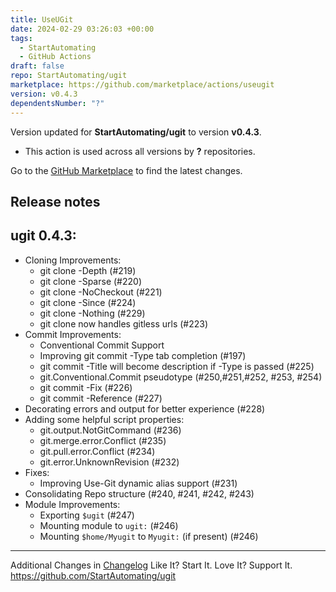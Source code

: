 ```yaml
---
title: UseUGit
date: 2024-02-29 03:26:03 +00:00
tags:
  - StartAutomating
  - GitHub Actions
draft: false
repo: StartAutomating/ugit
marketplace: https://github.com/marketplace/actions/useugit
version: v0.4.3
dependentsNumber: "?"
---
```



Version updated for **StartAutomating/ugit** to version **v0.4.3**.
- This action is used across all versions by **?** repositories.

Go to the [GitHub Marketplace](https://github.com/marketplace/actions/useugit) to find the latest changes.

## Release notes

## ugit 0.4.3:

* Cloning Improvements:
    * git clone -Depth (#219)
    * git clone -Sparse (#220)
    * git clone -NoCheckout (#221)
    * git clone -Since (#224)
    * git clone -Nothing (#229)
    * git clone now handles gitless urls (#223)
* Commit Improvements:
    * Conventional Commit Support
    * Improving git commit -Type tab completion (#197)
    * git commit -Title will become description if -Type is passed (#225)
    * git.Conventional.Commit pseudotype (#250,#251,#252, #253, #254)  
    * git commit -Fix (#226)
    * git commit -Reference (#227)
* Decorating errors and output for better experience (#228)
* Adding some helpful script properties:
    * git.output.NotGitCommand (#236)
    * git.merge.error.Conflict (#235)  
    * git.pull.error.Conflict (#234)
    * git.error.UnknownRevision (#232)  
* Fixes:
    * Improving Use-Git dynamic alias support (#231)
* Consolidating Repo structure (#240, #241, #242, #243)
* Module Improvements:
    * Exporting `$ugit` (#247)
    * Mounting module to `ugit:` (#246)
    * Mounting `$home/Myugit` to `Myugit:` (if present) (#246)

---

Additional Changes in [Changelog](/CHANGELOG.md)
Like It?  Start It.  Love It?  Support It.
https://github.com/StartAutomating/ugit

